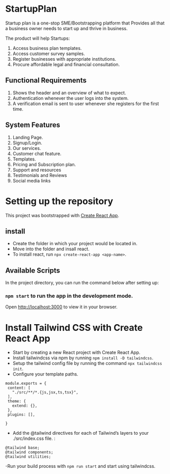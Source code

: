 # StartupPlan

Startup plan is a one-stop SME/Bootstrapping platform that Provides all that a business owner needs to start up and thrive in business.

The product will help Startups:

1. Access business plan templates.
2. Access customer survey samples.
3. Register businesses with appropriate institutions.
4. Procure affordable legal and financial consultation.

## Functional Requirements

1. Shows the header and an overview of what to expect.
2. Authentication whenever the user logs into the system.
3. A verification email is sent to user whenever she registers for the first time.

## System Features

1. Landing Page.
2. Signup/Login.
3. Our services.
4. Customer chat feature.
5. Templates.
6. Pricing and Subscription plan.
7. Support and resources
8. Testimonials and Reviews
9. Social media links

# Setting up the repository

This project was bootstrapped with [Create React App](https://github.com/facebook/create-react-app).

## install

- Create the folder in which your project would be located in.
- Move into the folder and insall react.
- To install react, run `npx create-react-app <app-name>`.

## Available Scripts

In the project directory, you can run the command below after setting up:

### `npm start` to run the app in the development mode.

Open [http://localhost:3000](http://localhost:3000) to view it in your browser.

# Install Tailwind CSS with Create React App

- Start by creating a new React project with Create React App.
- Install tailwindcss via npm by running `npm install -D tailwindcss`.
- Setup the tailwind config file by running the command `npx tailwindcss init`.
- Configure your template paths.

```
module.exports = {
 content: [
   "./src/**/*.{js,jsx,ts,tsx}",
 ],
 theme: {
   extend: {},
 },
 plugins: [],

}

```

- Add the @tailwind directives for each of Tailwind’s layers to your ./src/index.css file. :

```
@tailwind base;
@tailwind components;
@tailwind utilities;

```

-Run your build process with `npm run start` and start using tailwindcss.
